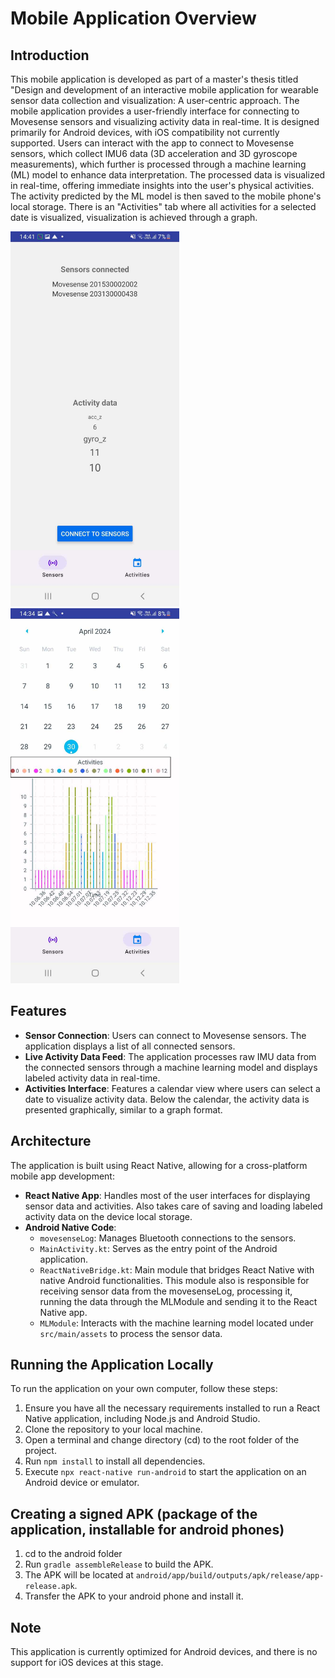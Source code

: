 # Mobile Application Overview

## Introduction
This mobile application is developed as part of a master's thesis titled "Design and development of an interactive mobile application for wearable sensor data collection and visualization: A user-centric approach. The mobile application provides a user-friendly interface for connecting to Movesense sensors and visualizing activity data in real-time. It is designed primarily for Android devices, with iOS compatibility not currently supported.
Users can interact with the app to connect to Movesense sensors, which collect IMU6 data (3D acceleration and 3D gyroscope measurements), which further is processed through a machine learning (ML) model to enhance data interpretation. The processed data is visualized in real-time, offering immediate insights into the user's physical activities. The activity predicted by the ML model is then saved to the mobile phone's local storage. There is an "Activities" tab where all activities for a selected date is visualized, visualization is achieved through a graph.

<p>
<img src="images/Sensor4.jpg" alt="Screenshot of Application"  height="600">
<img src="images/Activities2.jpg" alt="Screenshot of Application" height="600">
</p>

## Features
- **Sensor Connection**: Users can connect to Movesense sensors. The application displays a list of all connected sensors.
- **Live Activity Data Feed**: The application processes raw IMU data from the connected sensors through a machine learning model and displays labeled activity data in real-time.
- **Activities Interface**: Features a calendar view where users can select a date to visualize activity data. Below the calendar, the activity data is presented graphically, similar to a graph format.

## Architecture
The application is built using React Native, allowing for a cross-platform mobile app development:
- **React Native App**: Handles most of the user interfaces for displaying sensor data and activities. Also takes care of saving and loading labeled activity data on the device local storage.
- **Android Native Code**:
  - `movesenseLog`: Manages Bluetooth connections to the sensors.
  - `MainActivity.kt`: Serves as the entry point of the Android application.
  - `ReactNativeBridge.kt`: Main module that bridges React Native with native Android functionalities. This module also is responsible for receiving sensor data from the movesenseLog, processing it, running the data through the MLModule and sending it to the React Native app.
  - `MLModule`: Interacts with the machine learning model located under `src/main/assets` to process the sensor data.

## Running the Application Locally
To run the application on your own computer, follow these steps:
1. Ensure you have all the necessary requirements installed to run a React Native application, including Node.js and Android Studio.
2. Clone the repository to your local machine.
3. Open a terminal and change directory (cd) to the root folder of the project.
4. Run `npm install` to install all dependencies.
5. Execute `npx react-native run-android` to start the application on an Android device or emulator.

## Creating a signed APK (package of the application, installable for android phones)
1. cd to the android folder
2. Run `gradle assembleRelease` to build the APK.
3. The APK will be located at `android/app/build/outputs/apk/release/app-release.apk`.
4. Transfer the APK to your android phone and install it.

## Note
This application is currently optimized for Android devices, and there is no support for iOS devices at this stage.
